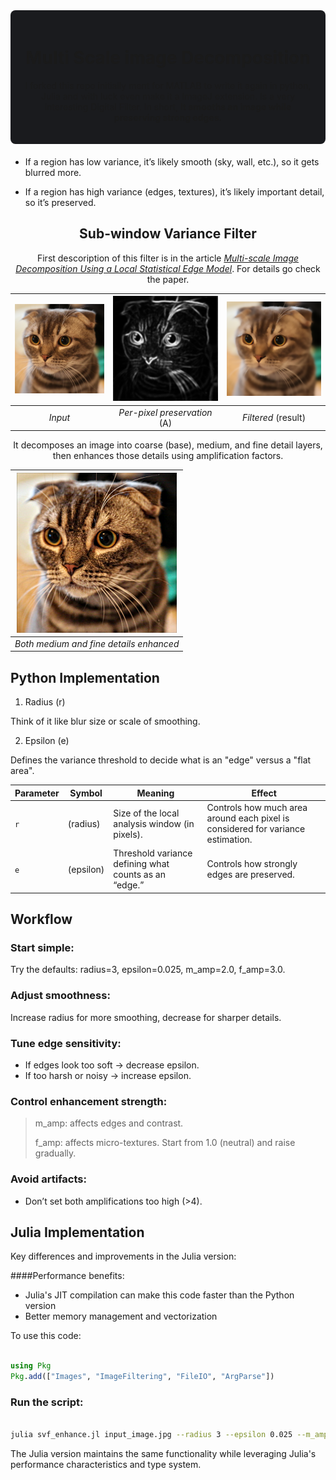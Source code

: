 

<div align="center">
<div style="background-color: #1a1b1e; padding: 20px; border-radius: 8px; margin-bottom: 20px;">

# Multi Scale image Decomposition

I forked this repo initially ment for MATLAB to write it again in python, Julia and with luck even make it a ImageJ extension. Is a very interesting Digital Filter. In short, **It smooths an image while preserving strong edges.**


</div>

<div align="left">
 
- If a region has low variance, it’s likely smooth (sky, wall, etc.), so it gets blurred more.

- If a region has high variance (edges, textures), it’s likely important detail, so it’s preserved.

</div>

## Sub-window Variance Filter 

 First descoription of this filter is in the article [_Multi-scale Image Decomposition Using a Local Statistical Edge Model_](https://arxiv.org/abs/2105.01951). 
 For details go check the paper.

 <div align="center">

<img src="cat.png" alt="Input" width=256/> | <img src="cat_A.png" alt="Input" width=256/> | <img src="cat_SVF.png" alt="Input" width=256/> 
:---: | :---: | :---:  
*Input* | *Per-pixel preservation* (A) | *Filtered* (result)

It decomposes an image into coarse (base), medium, and fine detail layers, then enhances those details using amplification factors.

<img src="cat_Enhanced.png" alt="Input" width=256/> |
:---: |
*Both medium and fine details enhanced* |

</div>

<div align="left">
 
## Python Implementation

1. Radius (r)

Think of it like blur size or scale of smoothing.

2. Epsilon (e)

Defines the variance threshold to decide what is an "edge" versus a "flat area".

| Parameter | Symbol    | Meaning                                               | Effect                                                                          |
| --------- | --------- | ----------------------------------------------------- | ------------------------------------------------------------------------------- |
| `r`       | (radius)  | Size of the local analysis window (in pixels).        | Controls how much area around each pixel is considered for variance estimation. |
| `e`       | (epsilon) | Threshold variance defining what counts as an “edge.” | Controls how strongly edges are preserved.                                      |

##  Workflow

### Start simple:
Try the defaults: radius=3, epsilon=0.025, m_amp=2.0, f_amp=3.0.

### Adjust smoothness:
Increase radius for more smoothing, decrease for sharper details.

### Tune edge sensitivity:
- If edges look too soft → decrease epsilon.
- If too harsh or noisy → increase epsilon.

### Control enhancement strength:

> m_amp: affects edges and contrast.
>
> f_amp: affects micro-textures.
> Start from 1.0 (neutral) and raise gradually.

### Avoid artifacts:

- Don’t set both amplifications too high (>4).


## Julia Implementation
Key differences and improvements in the Julia version:

####Performance benefits:
  - Julia's JIT compilation can make this code faster than the Python version
  - Better memory management and vectorization



To use this code:
```julia

using Pkg
Pkg.add(["Images", "ImageFiltering", "FileIO", "ArgParse"])

```
### Run the script: 

```bash

julia svf_enhance.jl input_image.jpg --radius 3 --epsilon 0.025 --m_amp 2.0 --f_amp 3.0 --output enhanced.png
```
The Julia version maintains the same functionality while leveraging Julia's performance characteristics and type system. 

</div>
